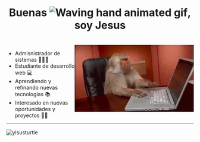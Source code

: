 <h1 align="center">Buenas <img src="https://raw.githubusercontent.com/nixin72/nixin72/master/wave.gif" 
         alt="Waving hand animated gif"
         height="45"
         width="45" />, soy Jesus</h1>
<br/>
<img align="right" alt="GIF" src="src/monkey.webp" />

- Admisnistrador de sistemas 👩🏻‍💻
- Estudiante de desarrollo web 💻 
- Aprendiendo y refinando nuevas tecnologías 📚
- Interesado en nuevas oportunidades y proyectos 🤝🏻

---

<p>&nbsp;<img align="left" width="70%" src="https://github-readme-stats.vercel.app/api?username=yisusturtle&show_icons=true&theme=highcontrast&locale=en" alt="yisusturtle" /></p>

